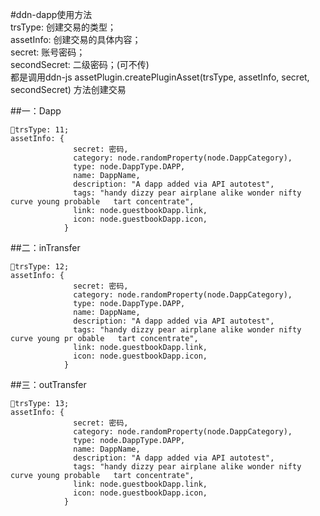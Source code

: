 #ddn-dapp使用方法  
trsType: 创建交易的类型；  
assetInfo: 创建交易的具体内容；  
secret: 账号密码；  
secondSecret: 二级密码；(可不传)  
都是调用ddn-js  assetPlugin.createPluginAsset(trsType, assetInfo, secret, secondSecret) 方法创建交易  

##一：Dapp  
```
trsType: 11;  
assetInfo: {  
              secret: 密码,  
              category: node.randomProperty(node.DappCategory),  
              type: node.DappType.DAPP,  
              name: DappName,  
              description: "A dapp added via API autotest",  
              tags: "handy dizzy pear airplane alike wonder nifty curve young probable   tart concentrate",  
              link: node.guestbookDapp.link,  
              icon: node.guestbookDapp.icon,  
            }  
```

##二：inTransfer  
```
trsType: 12;  
assetInfo: {  
              secret: 密码,  
              category: node.randomProperty(node.DappCategory),  
              type: node.DappType.DAPP,  
              name: DappName,  
              description: "A dapp added via API autotest",  
              tags: "handy dizzy pear airplane alike wonder nifty curve young pr obable   tart concentrate",  
              link: node.guestbookDapp.link,  
              icon: node.guestbookDapp.icon,  
            }  
```

##三：outTransfer  
```
trsType: 13;  
assetInfo: {  
              secret: 密码,  
              category: node.randomProperty(node.DappCategory),  
              type: node.DappType.DAPP,  
              name: DappName,  
              description: "A dapp added via API autotest",  
              tags: "handy dizzy pear airplane alike wonder nifty curve young probable   tart concentrate",  
              link: node.guestbookDapp.link,  
              icon: node.guestbookDapp.icon,  
            }  
```

 